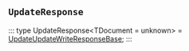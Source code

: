 ## `UpdateResponse`
:::
type UpdateResponse<TDocument = unknown> = [UpdateUpdateWriteResponseBase](./UpdateUpdateWriteResponseBase.md)<TDocument>;
:::
